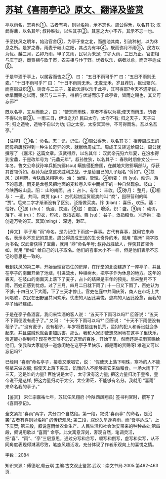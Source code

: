 # [苏轼《喜雨亭记》原文、翻译及鉴赏](https://www.vrrw.net/wx/14145.html)

亭以雨名，志喜也①。古者有喜，则以名物，示不忘也。周公得禾，以名其书; 汉武得鼎，以名其年; 叔孙胜狄，以名其子②。其喜之大小不齐，其示不忘一也。

予至扶风之明年，始治官舍③，为亭于堂之北，而凿池其南，引流种树，以为休息之所。是岁之春，雨麦于岐山之阳，其占为有年④。既而弥月不雨⑤，民方以为忧。越三月，乙卯乃雨，甲子又雨，民以为未足; 丁卯大雨，三日乃止。官吏相与庆于庭，商贾相与歌于市，农夫相与忭于野。忧者以乐，病者以愈，而吾亭适成⑥。

于是举酒于亭上，以属客而告之⑦，曰： “五日不雨可乎?” 曰：“五日不雨则无麦。” “十日不雨可乎?” 曰： “十日不雨则无禾。无麦无禾，岁且荐饥，狱讼繁兴，而盗贼滋炽⑧。则吾与二三子，虽欲优游以乐于此亭，其可得耶?今天不遗斯民，始旱而赐之以雨，使吾与二三子，得相与优游而乐于此亭者，皆雨之赐也，其又可忘邪?”

既以名亭，又从而歌之，曰： “使天而雨珠，寒者不得以为襦;使天而雨玉，饥者不得以为粟⑨。一雨三日，伊谁之力? 民曰太守，太守不有; 归之天子，天子曰不; 归之造物，造物不自以为功; 归之太空，太空冥冥⑩，不可得而名。吾以名吾亭。”



【注释】 ①名： 命名。志：记，记住。②周公得禾，以名其书： 相传周成王的同母弟唐叔得到一种生长奇异的禾，就献给周成王。周成王又转送给周公。周公就撰写了 《嘉禾》这篇文章。汉武得鼎，以名其年： 汉武帝元狩六年夏，在汾水得到宝鼎，于是改年号为 “元鼎元年”。叔孙胜狄，以名其子： 春秋时期鲁文公十一年冬，鲁文公命叔孙率兵抵抗鄋(sou) 瞒族侵犯鲁国，在鹹地大败鄋瞒部队，俘获其首领侨如。叔孙为纪念这次胜利之战，于是给自己的儿子起名 “侨如”。③扶风： 凤翔府，今陕西凤翔等地。治： 治理，管理。④雨麦： 雨 (yu)，动词，落下的意思。雨麦是龙卷风把地面的麦粒卷入空中而掉下的一种自然现象。岐山： 今陕西岐山县。阳： 山的南面。占： 占卜。有年： 丰收。⑤弥月： 整月。⑥相与： 一道，共同。商贾 (gu)： 古代起初运货贩卖的叫 “商”，囤积营利的叫 “贾”。后来二字才渐渐没有了区别。泛指做买卖。忭 (bian)： 喜乐，欢乐。适： 恰好。⑦属 (zhu)： 劝酒、饮酒。⑧滋： 更加，增添。炽：盛。⑨雨： 动词，落下。襦 (ru)： 短衣，短袄，泛指衣服。粟 (su)： 谷子，泛指粮食。⑩造物： 指创造万物的天。冥冥(ming)： 深远，渺茫。

【译文】 亭子用 “雨”命名，是为记住下雨这一喜事。古代有喜事，就用它来命名，表示永不忘记的意思。周公得周成王送的生长奇异的禾，就用 “嘉禾” 两字取为书名; 汉武帝获得了宝鼎，就用 “鼎”命名年号; 叔孙战胜敌人，俘获其首领侨如，就用 “侨如” 给自己的儿子取名。他们的喜事大小不一样，但是他们表示不忘记的意思是一致的。

我到扶风的第二年，开始治理官员住的房屋，在厅堂的北面建造了一座亭子，并且在亭子的南面开凿了池塘，引进流水，种植树木，把亭子作为休息的地方。这年的春天，在岐山的南面天上落下了麦子，占卜的结果是丰年的预兆。后来整月不下雨，百姓正感到忧虑。过了三月，四月二日就下雨了; 十一日又下雨了，百姓认为不够; 十四日又下大雨，下了三天才停止。官吏在庭中共同庆贺，商人在市场上共同唱歌，农民在田野里共同欢乐。忧虑的人因此喜悦，患病的人因此痊愈，而我的亭子恰好建成。

于是在亭子备酒宴，我问来饮酒的客人说： “五天不下雨可以吗?” 回答说：“五天不下雨便没有麦子了。” 又问： “十天不下雨可以吗?” 回答说： “十天不下雨便没有稻子了。”“没有麦子，没有稻子，年岁将要接连有饥荒，监狱的犯人和诉讼就会多起来，并且盗贼也就会更加厉害，那么，我和大家即使想悠闲地在这亭子里快乐，难道能办得到吗? 现在老天爷不忘记这里的百姓，开始干旱，然而还是把雨赏赐给他们，使我和大家能够一道悠闲地在这亭子里快乐，都是雨的赏赐呀! 难道又可以忘记吗?”

已经用 “喜雨”命名亭子，接着又歌唱它，说： “假使天上落下明珠，寒冷的人不能够拿来做衣服; 假使天上落下美玉，饥饿的人不能够拿它来做粮食。一场大雨下了三天，这是谁的力量? 百姓说是太守，太守没有这力量; 把这力量归功于皇帝，皇帝说不是这样; 把这力量归功于太空，太空渺茫，不能够有名分。我就用 “喜雨” 来命名我的亭子。”

【鉴赏】 宋仁宗嘉祐七年，苏轼任凤翔府 (今陕西凤翔县) 签书判官时，撰写了 《喜雨亭记》。

全文紧扣“喜雨”两字，共分四个自然段。第一段，叙说“喜雨亭” 的命名，是沿袭“古者有喜则以名物” 的传统观念; 第二段，叙说久旱逢喜雨，而“吾亭适成”，上下庆贺; 第三段，叙说喜雨给农业生产、人民生活和社会治安带来的种种益处;第四段，叙说用歌以 “喜雨” 命亭。此文寓意深刻，客观自然，笔调灵活，把“喜”、“雨”、“亭”三层意思，通过分写和合写，顺写和倒写，虚写和实写，从不同角度表现得淋漓尽致，笔态风趣活泼，充分体现了作者乐观向上的喜悦之情。

字数：2084

知识来源：傅德岷,赖云琪 主编.古文观止鉴赏.武汉：崇文书局.2005.第462-463页.

